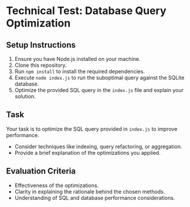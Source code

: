 # Technical Test: Database Query Optimization

## Setup Instructions

1. Ensure you have Node.js installed on your machine.
2. Clone this repository.
3. Run `npm install` to install the required dependencies.
4. Execute `node index.js` to run the suboptimal query against the SQLite database.
5. Optimize the provided SQL query in the `index.js` file and explain your solution.

## Task

Your task is to optimize the SQL query provided in `index.js` to improve performance.

- Consider techniques like indexing, query refactoring, or aggregation.
- Provide a brief explanation of the optimizations you applied.

## Evaluation Criteria

- Effectiveness of the optimizations.
- Clarity in explaining the rationale behind the chosen methods.
- Understanding of SQL and database performance considerations.

